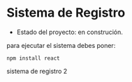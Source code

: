<h1> Sistema de Registro</h1> 

- Estado del proyecto: en construción.

para ejecutar el sistema debes poner:

```npm install react```

sistema de registro 2
